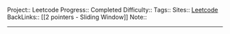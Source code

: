 Project:: Leetcode
Progress:: Completed
Difficulty:: 
Tags:: 
Sites:: [Leetcode]()
BackLinks:: [[2 pointers - Sliding Window]]
Note:: 

---